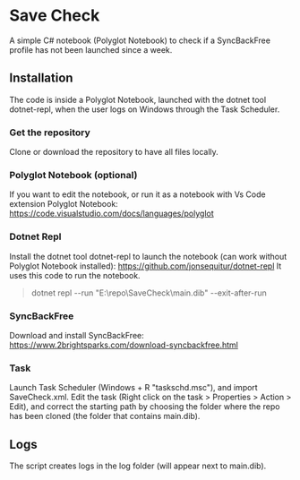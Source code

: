 # Save Check

A simple C# notebook (Polyglot Notebook) to check if a SyncBackFree profile has not been launched since a week.

## Installation
The code is inside a Polyglot Notebook, launched with the dotnet tool dotnet-repl, when the user logs on Windows through the Task Scheduler.

### Get the repository
Clone or download the repository to have all files locally.

### Polyglot Notebook (optional)
If you want to edit the notebook, or run it as a notebook with Vs Code extension Polyglot Notebook:
https://code.visualstudio.com/docs/languages/polyglot

### Dotnet Repl
Install the dotnet tool dotnet-repl to launch the notebook (can work without Polyglot Notebook installed):
https://github.com/jonsequitur/dotnet-repl
It uses this code to run the notebook.
> dotnet repl --run "E:\repo\SaveCheck\main.dib" --exit-after-run

### SyncBackFree
Download and install SyncBackFree:
https://www.2brightsparks.com/download-syncbackfree.html

### Task
Launch Task Scheduler (Windows + R "taskschd.msc"), and import SaveCheck.xml.
Edit the task (Right click on the task > Properties > Action > Edit), and correct the starting path by choosing the folder where the repo has been cloned (the folder that contains main.dib).

## Logs
The script creates logs in the log folder (will appear next to main.dib).
